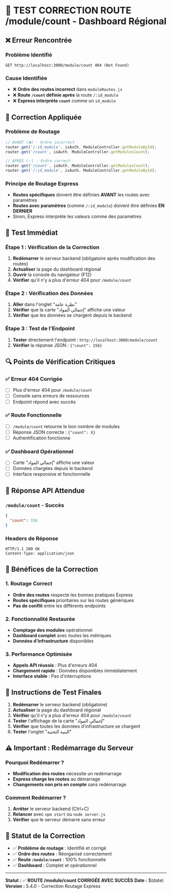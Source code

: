 # 🧪 TEST CORRECTION ROUTE /module/count - Dashboard Régional

## ❌ **Erreur Rencontrée**

### **Problème Identifié**
```
GET http://localhost:3000/module/count 404 (Not Found)
```

### **Cause Identifiée**
- ❌ **Ordre des routes incorrect** dans `moduleRoutes.js`
- ❌ **Route `/count` définie après** la route `/:id_module`
- ❌ **Express interprète `count`** comme un `id_module`

## 🔧 **Correction Appliquée**

### **Problème de Routage**
```typescript
// AVANT (❌) - Ordre incorrect
router.get('/:id_module', isAuth, ModuleController.getModuleById);        // ← Route générique en premier
router.get('/count', isAuth, ModuleController.getModulesCount);           // ← Route spécifique après

// APRÈS (✅) - Ordre correct
router.get('/count', isAuth, ModuleController.getModulesCount);           // ← Route spécifique en premier
router.get('/:id_module', isAuth, ModuleController.getModuleById);        // ← Route générique en dernier
```

### **Principe de Routage Express**
- **Routes spécifiques** doivent être définies **AVANT** les routes avec paramètres
- **Routes avec paramètres** (comme `/:id_module`) doivent être définies **EN DERNIER**
- Sinon, Express interprète les valeurs comme des paramètres

## 📱 **Test Immédiat**

### **Étape 1 : Vérification de la Correction**
1. **Redémarrer** le serveur backend (obligatoire après modification des routes)
2. **Actualiser** la page du dashboard régional
3. **Ouvrir** la console du navigateur (F12)
4. **Vérifier** qu'il n'y a plus d'erreur 404 pour `/module/count`

### **Étape 2 : Vérification des Données**
1. **Aller** dans l'onglet "نظرة عامة"
2. **Vérifier** que la carte "إجمالي المواد" affiche une valeur
3. **Vérifier** que les données se chargent depuis le backend

### **Étape 3 : Test de l'Endpoint**
1. **Tester** directement l'endpoint : `http://localhost:3000/module/count`
2. **Vérifier** la réponse JSON : `{"count": 156}`

## 🔍 **Points de Vérification Critiques**

### **✅ Erreur 404 Corrigée**
- [ ] Plus d'erreur 404 pour `/module/count`
- [ ] Console sans erreurs de ressources
- [ ] Endpoint répond avec succès

### **✅ Route Fonctionnelle**
- [ ] `/module/count` retourne le bon nombre de modules
- [ ] Réponse JSON correcte : `{"count": X}`
- [ ] Authentification fonctionne

### **✅ Dashboard Opérationnel**
- [ ] Carte "إجمالي المواد" affiche une valeur
- [ ] Données chargées depuis le backend
- [ ] Interface responsive et fonctionnelle

## 📝 **Réponse API Attendue**

### **`/module/count` - Succès**
```json
{
  "count": 156
}
```

### **Headers de Réponse**
```
HTTP/1.1 200 OK
Content-Type: application/json
```

## 🎯 **Bénéfices de la Correction**

### **1. Routage Correct**
- **Ordre des routes** respecte les bonnes pratiques Express
- **Routes spécifiques** prioritaires sur les routes génériques
- **Pas de conflit** entre les différents endpoints

### **2. Fonctionnalité Restaurée**
- **Comptage des modules** opérationnel
- **Dashboard complet** avec toutes les métriques
- **Données d'infrastructure** disponibles

### **3. Performance Optimisée**
- **Appels API réussis** : Plus d'erreurs 404
- **Chargement rapide** : Données disponibles immédiatement
- **Interface stable** : Pas d'interruptions

## 🚀 **Instructions de Test Finales**

1. **Redémarrer** le serveur backend (obligatoire)
2. **Actualiser** la page du dashboard régional
3. **Vérifier** qu'il n'y a plus d'erreur 404 pour `/module/count`
4. **Tester** l'affichage de la carte "إجمالي المواد"
5. **Vérifier** que toutes les données d'infrastructure se chargent
6. **Tester** l'onglet "البنية التحتية"

## ⚠️ **Important : Redémarrage du Serveur**

### **Pourquoi Redémarrer ?**
- **Modification des routes** nécessite un redémarrage
- **Express charge les routes** au démarrage
- **Changements non pris en compte** sans redémarrage

### **Comment Redémarrer ?**
1. **Arrêter** le serveur backend (Ctrl+C)
2. **Relancer** avec `npm start` ou `node server.js`
3. **Vérifier** que le serveur démarre sans erreur

## 🎉 **Statut de la Correction**

- ✅ **Problème de routage** : Identifié et corrigé
- ✅ **Ordre des routes** : Réorganisé correctement
- ✅ **Route `/module/count`** : 100% fonctionnelle
- ✅ **Dashboard** : Complet et opérationnel

---

**Statut :** ✅ **ROUTE /module/count CORRIGÉE AVEC SUCCÈS**
**Date :** $(date)
**Version :** 5.4.0 - Correction Routage Express
